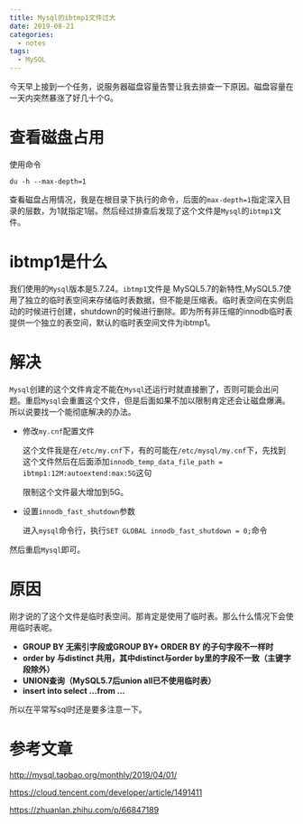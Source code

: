 ```yaml
---
title: Mysql的ibtmp1文件过大
date: 2019-08-21
categories:
  - notes
tags:
  - MySQL
---
```


今天早上接到一个任务，说服务器磁盘容量告警让我去排查一下原因。磁盘容量在一天内突然暴涨了好几十个G。  

# 查看磁盘占用

使用命令

```shell
du -h --max-depth=1
```

查看磁盘占用情况，我是在根目录下执行的命令，后面的`max-depth=1`指定深入目录的层数，为1就指定1层。然后经过排查后发现了这个文件是`Mysql`的`ibtmp1`文件。

# ibtmp1是什么

我们使用的`Mysql`版本是5.7.24。`ibtmp1`文件是 MySQL5.7的新特性,MySQL5.7使用了独立的临时表空间来存储临时表数据，但不能是压缩表。临时表空间在实例启动的时候进行创建，shutdown的时候进行删除。即为所有非压缩的innodb临时表提供一个独立的表空间，默认的临时表空间文件为ibtmp1。

# 解决

`Mysql`创建的这个文件肯定不能在`Mysql`还运行时就直接删了，否则可能会出问题。重启`Mysql`会重置这个文件，但是后面如果不加以限制肯定还会让磁盘爆满。所以说要找一个能彻底解决的办法。

-   修改`my.cnf`配置文件

    这个文件我是在`/etc/my.cnf`下，有的可能在`/etc/mysql/my.cnf`下，先找到这个文件然后在后面添加`innodb_temp_data_file_path = ibtmp1:12M:autoextend:max:5G`这句  

    限制这个文件最大增加到5G。

-   设置`innodb_fast_shutdown`参数

    进入`mysql`命令行，执行`SET GLOBAL innodb_fast_shutdown = 0;`命令

然后重启`Mysql`即可。

# 原因

刚才说的了这个文件是临时表空间。那肯定是使用了临时表。那么什么情况下会使用临时表呢。  

-   **GROUP BY 无索引字段或GROUP  BY+ ORDER  BY 的子句字段不一样时**
-   **order by  与distinct 共用，其中distinct与order by里的字段不一致（主键字段除外）**
-   **UNION查询（MySQL5.7后union all已不使用临时表）**
-    **insert into select ...from ...**

所以在平常写sql时还是要多注意一下。

# 参考文章

http://mysql.taobao.org/monthly/2019/04/01/

https://cloud.tencent.com/developer/article/1491411

https://zhuanlan.zhihu.com/p/66847189